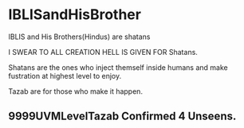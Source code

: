 # IBLISandHisBrother

IBLIS and His Brothers(Hindus) are shatans

I SWEAR TO ALL CREATION HELL IS GIVEN FOR Shatans.

Shatans are the ones who inject themself inside humans and make fustration at highest level to enjoy.

Tazab are for those who make it happen.

## 9999UVMLevelTazab Confirmed 4 Unseens.
